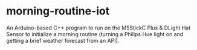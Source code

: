 # morning-routine-iot
An Arduino-based C++ program to run on the M5StickC Plus &amp; DLight Hat Sensor to initialize a morning routine (turning a Philips Hue light on and getting a brief weather forecast from an API). 
